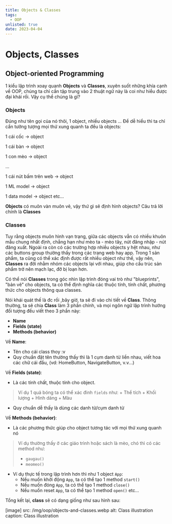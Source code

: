 ```yaml
---
title: Objects & Classes
tags:
  - OOP
unlisted: true
date: 2023-04-04
---
```


# Objects, Classes

## Object-oriented Programming

1 kiểu lập trình xoay quanh **Objects** và **Classes**, xuyên suốt những khía cạnh về OOP, chúng ta
chỉ cần tập trung vào 2 thuật ngữ này là coi như hiểu được đại khái rồi. Vậy cụ thể chúng là gì?

### Objects

Đúng như tên gọi của nó thôi, 1 object, nhiều objects ... Để dễ hiểu thì ta chỉ cần tưởng tượng mọi
thứ xung quanh ta đều là objects:

1 cái cốc -> object

1 cái bàn -> object

1 con mèo -> object

...


1 cái nút bấm trên web -> object

1 ML model -> object

1 data model -> object etc...

**Objects** có muôn vàn muôn vẻ, vậy thứ gì sẽ định hình objects? Câu trả lời chính là **Classes**

### Classes

Tuy rằng objects muôn hình vạn trạng, giữa các objects vẫn có nhiều khuôn mẫu chung nhất định,
chẳng hạn như mèo ta - mèo tây, nút đăng nhập - nút đăng xuất. Ngoài ra còn có các trường hợp nhiều
objects y hệt nhau, như các buttons group thường thấy trong các trang web hay app. Trong 1 sản
phẩm, ta cũng có thể xác định được rất nhiều object như thế, vậy nên, **Classes** ra đời nhằm nhóm
các objects lại với nhau, giúp cho cấu trúc sản phẩm trở nên mạch lạc, đỡ bị loạn hơn.

Có thể nói **Classes** trong góc nhìn lập trình đóng vai trò như "blueprints", "bản vẽ" cho objects,
ta có thể định nghĩa các thuộc tính, tính chất, phương thức cho objects thông qua classes.

Nói khái quát thế là đc rồi ,bây giờ, ta sẽ đi vào chi tiết về **Class**. Thông thường, ta sẽ chia
**Class** làm 3 phần chính, và mọi ngôn ngữ lập trình hướng đối tượng đều viết theo 3 phần này:

- **Name**
- **Fields (state)**
- **Methods (behavior)**

Về **Name**:

- Tên cho cái class thoy :v
- Quy chuẩn đặt tên thường thấy thì là 1 cụm danh từ liền nhau, viết hoa các chữ cái đầu, (vd:
HomeButton, NavigateButton, v.v...)

Về **Fields (state)**:

- Là các tính chất, thuộc tính cho object.

> Ví dụ 1 quả bóng ta có thể xác đinh `fields` như: + Thể tích + Khối lượng + Hình dáng + Màu

- Quy chuẩn dễ thấy là dùng các danh từ/cụm danh từ

Về **Methods (behavior)**:

- Là các phương thức giúp cho object tương tác với mọi thứ xung quanh nó

> Ví dụ thường thấy ở các giáo trình hoặc sách là mèo, chó thì có các method như:
> - `gaugau()`
> - `meomeo()`

- Ví dụ thực tế trong lập trình hơn thì như 1 object `App`:
	+ Nếu muốn khởi động `App`, ta có thể tạo 1 method `start()`
	- Nếu muốn đóng `App`, ta có thể tạo 1 method `close()`
	- Nếu muốn reset `App`, ta có thể tạo 1 method `open()` etc...

Tổng kết lại, **class** sẽ có dạng giống như sau hình sau:

[image]
  src: /img/oop/objects-and-classes.webp
  alt: Class illustration
  caption: Class illustration
